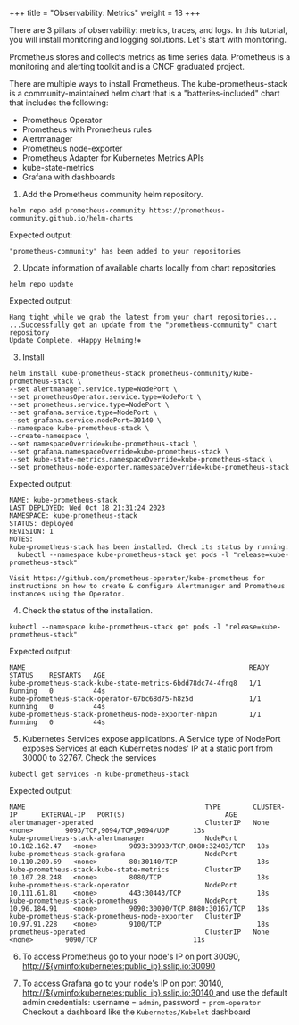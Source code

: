 +++
title = "Observability: Metrics"
weight = 18
+++

There are 3 pillars of observability: metrics, traces, and logs.
In this tutorial, you will install monitoring and logging solutions.
Let's start with monitoring.

Prometheus stores and collects metrics as time series data.
Prometheus is a monitoring and alerting toolkit and is a CNCF graduated project.

There are multiple ways to install Prometheus.
The kube-prometheus-stack is a community-maintained helm chart that is a "batteries-included" chart that includes the following:
- Prometheus Operator
- Prometheus with Prometheus rules
- Alertmanager
- Prometheus node-exporter
- Prometheus Adapter for Kubernetes Metrics APIs
- kube-state-metrics
- Grafana with dashboards

1. Add the Prometheus community helm repository.
```ctr:kubernetes
helm repo add prometheus-community https://prometheus-community.github.io/helm-charts
```

Expected output:
```shell
"prometheus-community" has been added to your repositories
```

2. Update information of available charts locally from chart repositories
```ctr:kubernetes
helm repo update
```

Expected output:
```shell
Hang tight while we grab the latest from your chart repositories...
...Successfully got an update from the "prometheus-community" chart repository
Update Complete. ⎈Happy Helming!⎈
```

3. Install
```ctr:kubernetes
helm install kube-prometheus-stack prometheus-community/kube-prometheus-stack \
--set alertmanager.service.type=NodePort \
--set prometheusOperator.service.type=NodePort \
--set prometheus.service.type=NodePort \
--set grafana.service.type=NodePort \
--set grafana.service.nodePort=30140 \
--namespace kube-prometheus-stack \
--create-namespace \
--set namespaceOverride=kube-prometheus-stack \
--set grafana.namespaceOverride=kube-prometheus-stack \
--set kube-state-metrics.namespaceOverride=kube-prometheus-stack \
--set prometheus-node-exporter.namespaceOverride=kube-prometheus-stack
```

Expected output:
```shell
NAME: kube-prometheus-stack
LAST DEPLOYED: Wed Oct 18 21:31:24 2023
NAMESPACE: kube-prometheus-stack
STATUS: deployed
REVISION: 1
NOTES:
kube-prometheus-stack has been installed. Check its status by running:
  kubectl --namespace kube-prometheus-stack get pods -l "release=kube-prometheus-stack"

Visit https://github.com/prometheus-operator/kube-prometheus for instructions on how to create & configure Alertmanager and Prometheus instances using the Operator.
```

4. Check the status of the installation.

```ctr:kubernetes
kubectl --namespace kube-prometheus-stack get pods -l "release=kube-prometheus-stack"
```

Expected output:
```shell
NAME                                                        READY   STATUS    RESTARTS   AGE
kube-prometheus-stack-kube-state-metrics-6bdd78dc74-4frg8   1/1     Running   0          44s
kube-prometheus-stack-operator-67bc68d75-h8z5d              1/1     Running   0          44s
kube-prometheus-stack-prometheus-node-exporter-nhpzn        1/1     Running   0          44s
```

5. Kubernetes Services expose applications. A Service type of NodePort exposes Services at each Kubernetes nodes' IP at a static port from 30000 to 32767. Check the services

```ctr:kubernetes
kubectl get services -n kube-prometheus-stack
```

Expected output:
```shell
NAME                                             TYPE        CLUSTER-IP      EXTERNAL-IP   PORT(S)                         AGE
alertmanager-operated                            ClusterIP   None            <none>        9093/TCP,9094/TCP,9094/UDP      13s
kube-prometheus-stack-alertmanager               NodePort    10.102.162.47   <none>        9093:30903/TCP,8080:32403/TCP   18s
kube-prometheus-stack-grafana                    NodePort    10.110.209.69   <none>        80:30140/TCP                    18s
kube-prometheus-stack-kube-state-metrics         ClusterIP   10.107.28.248   <none>        8080/TCP                        18s
kube-prometheus-stack-operator                   NodePort    10.111.61.81    <none>        443:30443/TCP                   18s
kube-prometheus-stack-prometheus                 NodePort    10.96.184.91    <none>        9090:30090/TCP,8080:30167/TCP   18s
kube-prometheus-stack-prometheus-node-exporter   ClusterIP   10.97.91.228    <none>        9100/TCP                        18s
prometheus-operated                              ClusterIP   None            <none>        9090/TCP                        11s
```

6. To access Prometheus go to your node's IP on port 30090, <a href="http://${vminfo:kubernetes:public_ip}.sslip.io:30090" target="_blank">http://${vminfo:kubernetes:public_ip}.sslip.io:30090</a>

7. To access Grafana go to your node's IP on port 30140, <a href="http://${vminfo:kubernetes:public_ip}.sslip.io:30140" target="_blank">http://${vminfo:kubernetes:public_ip}.sslip.io:30140 </a> and use the default admin credentials: username = `admin`, password = `prom-operator`
Checkout a dashboard like the `Kubernetes/Kubelet` dashboard



